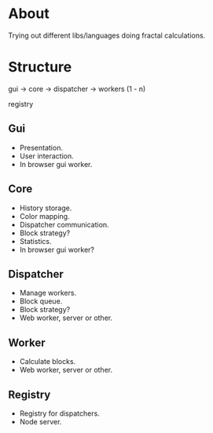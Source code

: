# About

Trying out different libs/languages doing fractal calculations.

# Structure

gui -> core -> dispatcher -> workers (1 - n)

registry

## Gui

* Presentation.
* User interaction.
* In browser gui worker.

## Core

* History storage.
* Color mapping.
* Dispatcher communication.
* Block strategy?
* Statistics.
* In browser gui worker?

## Dispatcher

* Manage workers.
* Block queue.
* Block strategy?
* Web worker, server or other.

## Worker

* Calculate blocks.
* Web worker, server or other.

## Registry

* Registry for dispatchers.
* Node server.
